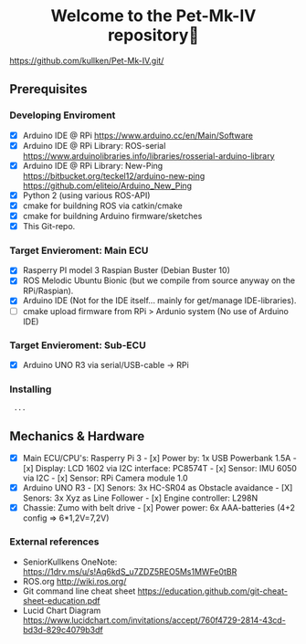 <h1 align="center">Welcome to the Pet-Mk-IV repository👋</h1>

 https://github.com/kullken/Pet-Mk-IV.git/



## Prerequisites
### Developing Enviroment
 - [X] Arduino IDE @ RPi
       https://www.arduino.cc/en/Main/Software
 - [X] Arduino IDE @ RPi Library: ROS-serial
       https://www.arduinolibraries.info/libraries/rosserial-arduino-library
 - [X] Arduino IDE @ RPi Library: New-Ping 
       https://bitbucket.org/teckel12/arduino-new-ping
       https://github.com/eliteio/Arduino_New_Ping
 - [X] Python 2 (using various ROS-API)
 - [X] cmake for buildning ROS via catkin/cmake
 - [X] cmake for buildning Arduino firmware/sketches
 - [X] This Git-repo.
 
### Target Envieroment: Main ECU
 - [X] Rasperry PI model 3
       Raspian Buster (Debian Buster 10)
 - [X] ROS Melodic Ubuntu Bionic (but we compile from source anyway on the RPi/Raspian).
 - [X] Arduino IDE (Not for the IDE itself... mainly for get/manage IDE-libraries).
 - [ ] cmake upload firmware from RPi > Ardunio system  (No use of Arduino IDE)
 
### Target Envieroment: Sub-ECU
 - [X] Arduino UNO R3 via serial/USB-cable -> RPi

### Installing
     ...

## Mechanics & Hardware
 - [X] Main ECU/CPU's: Rasperry Pi 3
       - [x] Power by: 1x USB Powerbank 1.5A
       - [x] Display: LCD 1602 via I2C interface: PC8574T
       - [x] Sensor: IMU 6050 via I2C
       - [x] Sensor: RPi Camera module 1.0
 - [X] Arduino UNO R3
       - [X] Senors: 3x HC-SR04 as Obstacle avaidance
       - [X] Senors: 3x Xyz as Line Follower
       - [x] Engine controller: L298N
 - [X] Chassie: Zumo with belt drive
       - [x] Power power: 6x AAA-batteries (4+2 config => 6*1,2V=7,2V)

### External references
- SeniorKullkens OneNote: https://1drv.ms/u/s!Aq6kdS_u7ZDZ5REO5Ms1MWFe0tBR
- ROS.org http://wiki.ros.org/
- Git command line cheat sheet https://education.github.com/git-cheat-sheet-education.pdf
- Lucid Chart Diagram https://www.lucidchart.com/invitations/accept/760f4729-2814-43cd-bd3d-829c4079b3df
